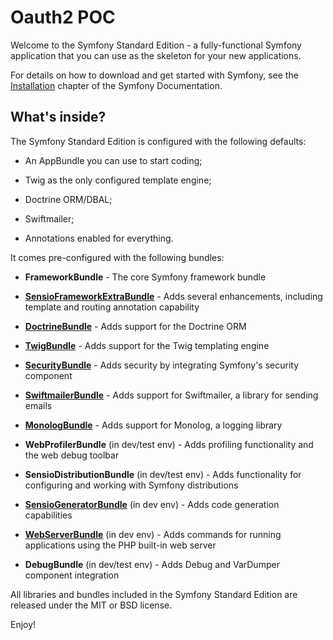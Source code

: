 Oauth2 POC
========================

Welcome to the Symfony Standard Edition - a fully-functional Symfony
application that you can use as the skeleton for your new applications.

For details on how to download and get started with Symfony, see the
[Installation][1] chapter of the Symfony Documentation.

What's inside?
--------------

The Symfony Standard Edition is configured with the following defaults:

* An AppBundle you can use to start coding;

* Twig as the only configured template engine;

* Doctrine ORM/DBAL;

* Swiftmailer;

* Annotations enabled for everything.

It comes pre-configured with the following bundles:

* **FrameworkBundle** - The core Symfony framework bundle

* [**SensioFrameworkExtraBundle**][6] - Adds several enhancements, including
  template and routing annotation capability

* [**DoctrineBundle**][7] - Adds support for the Doctrine ORM

* [**TwigBundle**][8] - Adds support for the Twig templating engine

* [**SecurityBundle**][9] - Adds security by integrating Symfony's security
  component

* [**SwiftmailerBundle**][10] - Adds support for Swiftmailer, a library for
  sending emails

* [**MonologBundle**][11] - Adds support for Monolog, a logging library

* **WebProfilerBundle** (in dev/test env) - Adds profiling functionality and
  the web debug toolbar

* **SensioDistributionBundle** (in dev/test env) - Adds functionality for
  configuring and working with Symfony distributions

* [**SensioGeneratorBundle**][13] (in dev env) - Adds code generation
  capabilities

* [**WebServerBundle**][14] (in dev env) - Adds commands for running applications
  using the PHP built-in web server

* **DebugBundle** (in dev/test env) - Adds Debug and VarDumper component
  integration

All libraries and bundles included in the Symfony Standard Edition are
released under the MIT or BSD license.

Enjoy!

[1]:  https://symfony.com/doc/3.4/setup.html
[6]:  https://symfony.com/doc/current/bundles/SensioFrameworkExtraBundle/index.html
[7]:  https://symfony.com/doc/3.4/doctrine.html
[8]:  https://symfony.com/doc/3.4/templating.html
[9]:  https://symfony.com/doc/3.4/security.html
[10]: https://symfony.com/doc/3.4/email.html
[11]: https://symfony.com/doc/3.4/logging.html
[13]: https://symfony.com/doc/current/bundles/SensioGeneratorBundle/index.html
[14]: https://symfony.com/doc/current/setup/built_in_web_server.html
